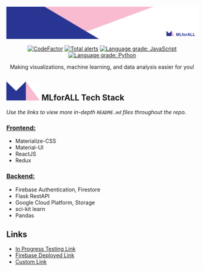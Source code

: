 <p align="center">
<img src="frontend/src/pictures/backgrounds/banner.jpeg" />
</p>

<p align="center">
<a href="https://www.codefactor.io/repository/github/lenghuang/mlforall"><img src="https://www.codefactor.io/repository/github/lenghuang/mlforall/badge" alt="CodeFactor" /></a>
<a href="https://lgtm.com/projects/g/lenghuang/MLforAll/alerts/"><img alt="Total alerts" src="https://img.shields.io/lgtm/alerts/g/lenghuang/MLforAll.svg?logo=lgtm&logoWidth=18"/></a>
<a href="https://lgtm.com/projects/g/lenghuang/MLforAll/context:javascript"><img alt="Language grade: JavaScript" src="https://img.shields.io/lgtm/grade/javascript/g/lenghuang/MLforAll.svg?logo=lgtm&logoWidth=18"/></a>
<a href="https://lgtm.com/projects/g/lenghuang/MLforAll/context:python"><img alt="Language grade: Python" src="https://img.shields.io/lgtm/grade/python/g/lenghuang/MLforAll.svg?logo=lgtm&logoWidth=18"/></a>
<p>

<p align="center">
Making visualizations, machine learning, and data analysis easier for you!
</p>

<h2> <img src="frontend/src/pictures/backgrounds/logo.png" height="50"/> MLforALL Tech Stack </h2>

_Use the links to view more in-depth `README.md` files throughout the repo._

### [Frontend:](https://github.com/lenghuang/MLforAll/tree/master/frontend/src)

-   Materialize-CSS
-   Material-UI
-   ReactJS
-   Redux

### [Backend:](https://github.com/lenghuang/MLforAll/tree/master/api)

-   Firebase Authentication, Firestore
-   Flask RestAPI
-   Google Cloud Platform, Storage
-   sci-kit learn
-   Pandas

## Links

-   [In Progress Testing Link](https://lenghuang.github.io/MLforAll/)
-   [Firebase Deployed Link](https://mlforall-14bf7.firebaseapp.com/)
-   [Custom Link](https://www.mlforall.xyz/)
